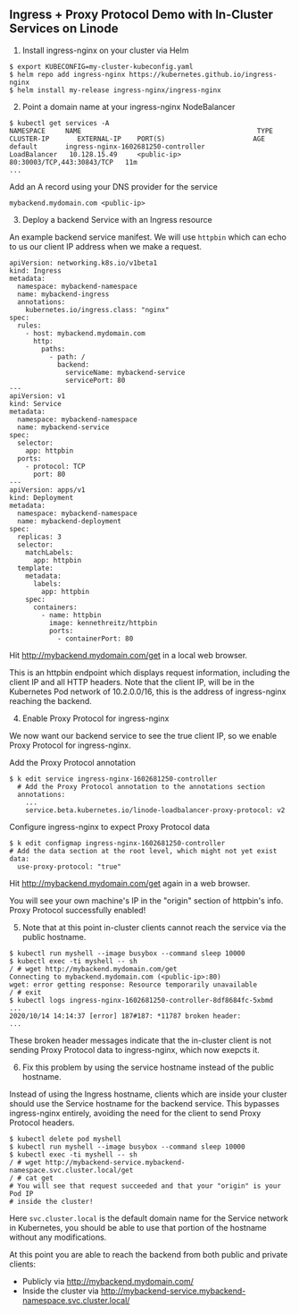 ## Ingress + Proxy Protocol Demo with In-Cluster Services on Linode

1. Install ingress-nginx on your cluster via Helm

```
$ export KUBECONFIG=my-cluster-kubeconfig.yaml
$ helm repo add ingress-nginx https://kubernetes.github.io/ingress-nginx
$ helm install my-release ingress-nginx/ingress-nginx
```

2. Point a domain name at your ingress-nginx NodeBalancer

```
$ kubectl get services -A
NAMESPACE     NAME                                            TYPE           CLUSTER-IP       EXTERNAL-IP    PORT(S)                      AGE
default       ingress-nginx-1602681250-controller             LoadBalancer   10.128.15.49     <public-ip>   80:30003/TCP,443:30843/TCP   11m
...
```

Add an A record using your DNS provider for the service

```
mybackend.mydomain.com <public-ip>
```

3. Deploy a backend Service with an Ingress resource

An example backend service manifest. We will use `httpbin` which can echo to us our client IP address when we make a request.

```
apiVersion: networking.k8s.io/v1beta1
kind: Ingress
metadata:
  namespace: mybackend-namespace
  name: mybackend-ingress
  annotations:
    kubernetes.io/ingress.class: "nginx"
spec:
  rules:
    - host: mybackend.mydomain.com
      http:
        paths:
          - path: /
            backend:
              serviceName: mybackend-service
              servicePort: 80
---
apiVersion: v1
kind: Service
metadata:
  namespace: mybackend-namespace
  name: mybackend-service
spec:
  selector:
    app: httpbin
  ports:
    - protocol: TCP
      port: 80
---
apiVersion: apps/v1
kind: Deployment
metadata:
  namespace: mybackend-namespace
  name: mybackend-deployment
spec:
  replicas: 3
  selector:
    matchLabels:
      app: httpbin
  template:
    metadata:
      labels:
        app: httpbin
    spec:
      containers:
        - name: httpbin
          image: kennethreitz/httpbin
          ports:
            - containerPort: 80
```

Hit http://mybackend.mydomain.com/get in a local web browser.

This is an httpbin endpoint which displays request information, including the client IP and all HTTP headers. Note that the client IP, will be in the Kubernetes Pod network of 10.2.0.0/16, this is the address of ingress-nginx reaching the backend.

4. Enable Proxy Protocol for ingress-nginx

We now want our backend service to see the true client IP, so we enable Proxy Protocol for ingress-nginx.

Add the Proxy Protocol annotation

```
$ k edit service ingress-nginx-1602681250-controller
  # Add the Proxy Protocol annotation to the annotations section
  annotations:
    ...
    service.beta.kubernetes.io/linode-loadbalancer-proxy-protocol: v2
```

Configure ingress-nginx to expect Proxy Protocol data

```
$ k edit configmap ingress-nginx-1602681250-controller
# Add the data section at the root level, which might not yet exist
data:
  use-proxy-protocol: "true"
```

Hit http://mybackend.mydomain.com/get again in a web browser.

You will see your own machine's IP in the "origin" section of httpbin's info. Proxy Protocol successfully enabled!

5. Note that at this point in-cluster clients cannot reach the service via the public hostname.

```
$ kubectl run myshell --image busybox --command sleep 10000
$ kubectl exec -ti myshell -- sh
/ # wget http://mybackend.mydomain.com/get
Connecting to mybackend.mydomain.com (<public-ip>:80)
wget: error getting response: Resource temporarily unavailable
/ # exit
$ kubectl logs ingress-nginx-1602681250-controller-8df8684fc-5xbmd
...
2020/10/14 14:14:37 [error] 187#187: *11787 broken header:
...
```

These broken header messages indicate that the in-cluster client is not sending Proxy Protocol data to ingress-nginx, which now exepcts it.

6. Fix this problem by using the service hostname instead of the public hostname.

Instead of using the Ingress hostname, clients which are inside your cluster should use the Service hostname for the backend service. This bypasses ingress-nginx entirely, avoiding the need for the client to send Proxy Protocol headers.

```
$ kubectl delete pod myshell
$ kubectl run myshell --image busybox --command sleep 10000
$ kubectl exec -ti myshell -- sh
/ # wget http://mybackend-service.mybackend-namespace.svc.cluster.local/get
/ # cat get
# You will see that request succeeded and that your "origin" is your Pod IP
# inside the cluster!
```

Here `svc.cluster.local` is the default domain name for the Service network in Kubernetes, you should be able to use that portion of the hostname without any modifications.

At this point you are able to reach the backend from both public and private clients:

* Publicly via http://mybackend.mydomain.com/
* Inside the cluster via http://mybackend-service.mybackend-namespace.svc.cluster.local/
